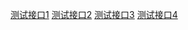 [测试接口1](https://github.moeyy.xyz/https://raw.githubusercontent.com/leiyou-li/dzhipy/main/%E5%A2%A8%E9%9F%B5%E6%B5%8B%E8%AF%95.json)
[测试接口2](https://github.moeyy.xyz/https://raw.githubusercontent.com/leiyou-li/dzhipy/main/%E5%A2%A8%E9%9F%B5%E6%B5%8B%E8%AF%952.json)
[测试接口3](https://github.moeyy.xyz/https://raw.githubusercontent.com/leiyou-li/dzhipy/main/%E5%A2%A8%E9%9F%B5%E6%B5%8B%E8%AF%953.json)
[测试接口4](https://github.moeyy.xyz/https://raw.githubusercontent.com/leiyou-li/dzhipy/main/%E5%A2%A8%E9%9F%B5%E6%B5%8B%E8%AF%954.json)
